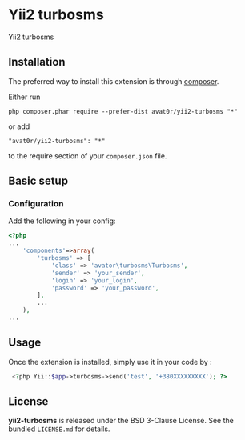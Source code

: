 Yii2 turbosms
=============
Yii2 turbosms

Installation
------------

The preferred way to install this extension is through [composer](http://getcomposer.org/download/).

Either run

```
php composer.phar require --prefer-dist avat0r/yii2-turbosms "*"
```

or add

```
"avat0r/yii2-turbosms": "*"
```

to the require section of your `composer.json` file.

## Basic setup

### Configuration

Add the following in your config:

```php
<?php
...
    'components'=>array(
        'turbosms' => [
            'class' => 'avator\turbosms\Turbosms',
            'sender' => 'your_sender',
            'login' => 'your_login',
            'password' => 'your_password',
        ],
        ...
    ),
...
```

Usage
-----

Once the extension is installed, simply use it in your code by  :

```php
 <?php Yii::$app->turbosms->send('test', '+380XXXXXXXXX'); ?>
 ```

## License

**yii2-turbosms** is released under the BSD 3-Clause License. See the bundled `LICENSE.md` for details.
